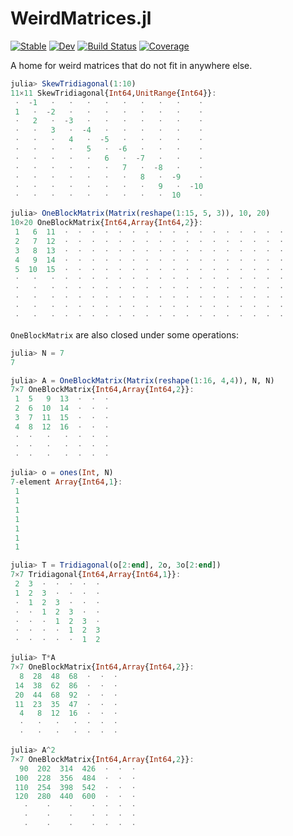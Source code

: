 # WeirdMatrices.jl

[![Stable](https://img.shields.io/badge/docs-stable-blue.svg)](https://jagot.github.io/WeirdMatrices.jl/stable)
[![Dev](https://img.shields.io/badge/docs-dev-blue.svg)](https://jagot.github.io/WeirdMatrices.jl/dev)
[![Build Status](https://github.com/jagot/WeirdMatrices.jl/workflows/CI/badge.svg)](https://github.com/jagot/WeirdMatrices.jl/actions)
[![Coverage](https://codecov.io/gh/jagot/WeirdMatrices.jl/branch/master/graph/badge.svg)](https://codecov.io/gh/jagot/WeirdMatrices.jl)

A home for weird matrices that do not fit in anywhere else.

```julia
julia> SkewTridiagonal(1:10)
11×11 SkewTridiagonal{Int64,UnitRange{Int64}}:
 ⋅  -1   ⋅   ⋅   ⋅   ⋅   ⋅   ⋅   ⋅   ⋅    ⋅
 1   ⋅  -2   ⋅   ⋅   ⋅   ⋅   ⋅   ⋅   ⋅    ⋅
 ⋅   2   ⋅  -3   ⋅   ⋅   ⋅   ⋅   ⋅   ⋅    ⋅
 ⋅   ⋅   3   ⋅  -4   ⋅   ⋅   ⋅   ⋅   ⋅    ⋅
 ⋅   ⋅   ⋅   4   ⋅  -5   ⋅   ⋅   ⋅   ⋅    ⋅
 ⋅   ⋅   ⋅   ⋅   5   ⋅  -6   ⋅   ⋅   ⋅    ⋅
 ⋅   ⋅   ⋅   ⋅   ⋅   6   ⋅  -7   ⋅   ⋅    ⋅
 ⋅   ⋅   ⋅   ⋅   ⋅   ⋅   7   ⋅  -8   ⋅    ⋅
 ⋅   ⋅   ⋅   ⋅   ⋅   ⋅   ⋅   8   ⋅  -9    ⋅
 ⋅   ⋅   ⋅   ⋅   ⋅   ⋅   ⋅   ⋅   9   ⋅  -10
 ⋅   ⋅   ⋅   ⋅   ⋅   ⋅   ⋅   ⋅   ⋅  10    ⋅

julia> OneBlockMatrix(Matrix(reshape(1:15, 5, 3)), 10, 20)
10×20 OneBlockMatrix{Int64,Array{Int64,2}}:
 1   6  11  ⋅  ⋅  ⋅  ⋅  ⋅  ⋅  ⋅  ⋅  ⋅  ⋅  ⋅  ⋅  ⋅  ⋅  ⋅  ⋅  ⋅
 2   7  12  ⋅  ⋅  ⋅  ⋅  ⋅  ⋅  ⋅  ⋅  ⋅  ⋅  ⋅  ⋅  ⋅  ⋅  ⋅  ⋅  ⋅
 3   8  13  ⋅  ⋅  ⋅  ⋅  ⋅  ⋅  ⋅  ⋅  ⋅  ⋅  ⋅  ⋅  ⋅  ⋅  ⋅  ⋅  ⋅
 4   9  14  ⋅  ⋅  ⋅  ⋅  ⋅  ⋅  ⋅  ⋅  ⋅  ⋅  ⋅  ⋅  ⋅  ⋅  ⋅  ⋅  ⋅
 5  10  15  ⋅  ⋅  ⋅  ⋅  ⋅  ⋅  ⋅  ⋅  ⋅  ⋅  ⋅  ⋅  ⋅  ⋅  ⋅  ⋅  ⋅
 ⋅   ⋅   ⋅  ⋅  ⋅  ⋅  ⋅  ⋅  ⋅  ⋅  ⋅  ⋅  ⋅  ⋅  ⋅  ⋅  ⋅  ⋅  ⋅  ⋅
 ⋅   ⋅   ⋅  ⋅  ⋅  ⋅  ⋅  ⋅  ⋅  ⋅  ⋅  ⋅  ⋅  ⋅  ⋅  ⋅  ⋅  ⋅  ⋅  ⋅
 ⋅   ⋅   ⋅  ⋅  ⋅  ⋅  ⋅  ⋅  ⋅  ⋅  ⋅  ⋅  ⋅  ⋅  ⋅  ⋅  ⋅  ⋅  ⋅  ⋅
 ⋅   ⋅   ⋅  ⋅  ⋅  ⋅  ⋅  ⋅  ⋅  ⋅  ⋅  ⋅  ⋅  ⋅  ⋅  ⋅  ⋅  ⋅  ⋅  ⋅
 ⋅   ⋅   ⋅  ⋅  ⋅  ⋅  ⋅  ⋅  ⋅  ⋅  ⋅  ⋅  ⋅  ⋅  ⋅  ⋅  ⋅  ⋅  ⋅  ⋅
```

`OneBlockMatrix` are also closed under some operations:

```julia
julia> N = 7
7

julia> A = OneBlockMatrix(Matrix(reshape(1:16, 4,4)), N, N)
7×7 OneBlockMatrix{Int64,Array{Int64,2}}:
 1  5   9  13  ⋅  ⋅  ⋅
 2  6  10  14  ⋅  ⋅  ⋅
 3  7  11  15  ⋅  ⋅  ⋅
 4  8  12  16  ⋅  ⋅  ⋅
 ⋅  ⋅   ⋅   ⋅  ⋅  ⋅  ⋅
 ⋅  ⋅   ⋅   ⋅  ⋅  ⋅  ⋅
 ⋅  ⋅   ⋅   ⋅  ⋅  ⋅  ⋅

julia> o = ones(Int, N)
7-element Array{Int64,1}:
 1
 1
 1
 1
 1
 1
 1

julia> T = Tridiagonal(o[2:end], 2o, 3o[2:end])
7×7 Tridiagonal{Int64,Array{Int64,1}}:
 2  3  ⋅  ⋅  ⋅  ⋅  ⋅
 1  2  3  ⋅  ⋅  ⋅  ⋅
 ⋅  1  2  3  ⋅  ⋅  ⋅
 ⋅  ⋅  1  2  3  ⋅  ⋅
 ⋅  ⋅  ⋅  1  2  3  ⋅
 ⋅  ⋅  ⋅  ⋅  1  2  3
 ⋅  ⋅  ⋅  ⋅  ⋅  1  2

julia> T*A
7×7 OneBlockMatrix{Int64,Array{Int64,2}}:
  8  28  48  68  ⋅  ⋅  ⋅
 14  38  62  86  ⋅  ⋅  ⋅
 20  44  68  92  ⋅  ⋅  ⋅
 11  23  35  47  ⋅  ⋅  ⋅
  4   8  12  16  ⋅  ⋅  ⋅
  ⋅   ⋅   ⋅   ⋅  ⋅  ⋅  ⋅
  ⋅   ⋅   ⋅   ⋅  ⋅  ⋅  ⋅

julia> A^2
7×7 OneBlockMatrix{Int64,Array{Int64,2}}:
  90  202  314  426  ⋅  ⋅  ⋅
 100  228  356  484  ⋅  ⋅  ⋅
 110  254  398  542  ⋅  ⋅  ⋅
 120  280  440  600  ⋅  ⋅  ⋅
   ⋅    ⋅    ⋅    ⋅  ⋅  ⋅  ⋅
   ⋅    ⋅    ⋅    ⋅  ⋅  ⋅  ⋅
   ⋅    ⋅    ⋅    ⋅  ⋅  ⋅  ⋅
```
